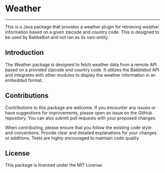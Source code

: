 # Weather
___
This is a Java package that provides a weather plugin for retrieving weather information based on a given zipcode and country code. This is designed to be used by Babbelbot and not ran as its own entity. 


## Introduction
The Weather package is designed to fetch weather data from a remote API based on a provided zipcode and country code. It utilizes the Babblebot API and integrates with other modules to display the weather information in an embedded format.

## Contributions
Contributions to this package are welcome. If you encounter any issues or have suggestions for improvements, please open an issue on the GitHub repository. You can also submit pull requests with your proposed changes.

When contributing, please ensure that you follow the existing code style and conventions. Provide clear and detailed explanations for your changes or additions. Tests are highly encouraged to maintain code quality.


## License 
This package is licensed under the MIT License.
